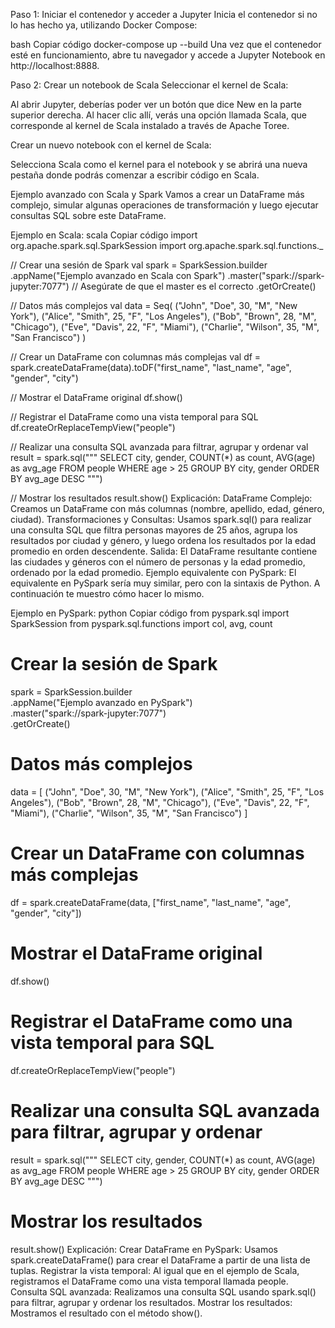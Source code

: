 Paso 1: Iniciar el contenedor y acceder a Jupyter
Inicia el contenedor si no lo has hecho ya, utilizando Docker Compose:

bash
Copiar código
docker-compose up --build
Una vez que el contenedor esté en funcionamiento, abre tu navegador y accede a Jupyter Notebook en http://localhost:8888.

Paso 2: Crear un notebook de Scala
Seleccionar el kernel de Scala:

Al abrir Jupyter, deberías poder ver un botón que dice New en la parte superior derecha. Al hacer clic allí, verás una opción llamada Scala, que corresponde al kernel de Scala instalado a través de Apache Toree.

Crear un nuevo notebook con el kernel de Scala:

Selecciona Scala como el kernel para el notebook y se abrirá una nueva pestaña donde podrás comenzar a escribir código en Scala.

Ejemplo avanzado con Scala y Spark
Vamos a crear un DataFrame más complejo, simular algunas operaciones de transformación y luego ejecutar consultas SQL sobre este DataFrame.

Ejemplo en Scala:
scala
Copiar código
import org.apache.spark.sql.SparkSession
import org.apache.spark.sql.functions._

// Crear una sesión de Spark
val spark = SparkSession.builder
  .appName("Ejemplo avanzado en Scala con Spark")
  .master("spark://spark-jupyter:7077") // Asegúrate de que el master es el correcto
  .getOrCreate()

// Datos más complejos
val data = Seq(
  ("John", "Doe", 30, "M", "New York"),
  ("Alice", "Smith", 25, "F", "Los Angeles"),
  ("Bob", "Brown", 28, "M", "Chicago"),
  ("Eve", "Davis", 22, "F", "Miami"),
  ("Charlie", "Wilson", 35, "M", "San Francisco")
)

// Crear un DataFrame con columnas más complejas
val df = spark.createDataFrame(data).toDF("first_name", "last_name", "age", "gender", "city")

// Mostrar el DataFrame original
df.show()

// Registrar el DataFrame como una vista temporal para SQL
df.createOrReplaceTempView("people")

// Realizar una consulta SQL avanzada para filtrar, agrupar y ordenar
val result = spark.sql("""
  SELECT city, gender, COUNT(*) as count, AVG(age) as avg_age
  FROM people
  WHERE age > 25
  GROUP BY city, gender
  ORDER BY avg_age DESC
""")

// Mostrar los resultados
result.show()
Explicación:
DataFrame Complejo: Creamos un DataFrame con más columnas (nombre, apellido, edad, género, ciudad).
Transformaciones y Consultas: Usamos spark.sql() para realizar una consulta SQL que filtra personas mayores de 25 años, agrupa los resultados por ciudad y género, y luego ordena los resultados por la edad promedio en orden descendente.
Salida: El DataFrame resultante contiene las ciudades y géneros con el número de personas y la edad promedio, ordenado por la edad promedio.
Ejemplo equivalente con PySpark:
El equivalente en PySpark sería muy similar, pero con la sintaxis de Python. A continuación te muestro cómo hacer lo mismo.

Ejemplo en PySpark:
python
Copiar código
from pyspark.sql import SparkSession
from pyspark.sql.functions import col, avg, count

# Crear la sesión de Spark
spark = SparkSession.builder \
    .appName("Ejemplo avanzado en PySpark") \
    .master("spark://spark-jupyter:7077") \
    .getOrCreate()

# Datos más complejos
data = [
    ("John", "Doe", 30, "M", "New York"),
    ("Alice", "Smith", 25, "F", "Los Angeles"),
    ("Bob", "Brown", 28, "M", "Chicago"),
    ("Eve", "Davis", 22, "F", "Miami"),
    ("Charlie", "Wilson", 35, "M", "San Francisco")
]

# Crear un DataFrame con columnas más complejas
df = spark.createDataFrame(data, ["first_name", "last_name", "age", "gender", "city"])

# Mostrar el DataFrame original
df.show()

# Registrar el DataFrame como una vista temporal para SQL
df.createOrReplaceTempView("people")

# Realizar una consulta SQL avanzada para filtrar, agrupar y ordenar
result = spark.sql("""
  SELECT city, gender, COUNT(*) as count, AVG(age) as avg_age
  FROM people
  WHERE age > 25
  GROUP BY city, gender
  ORDER BY avg_age DESC
""")

# Mostrar los resultados
result.show()
Explicación:
Crear DataFrame en PySpark: Usamos spark.createDataFrame() para crear el DataFrame a partir de una lista de tuplas.
Registrar la vista temporal: Al igual que en el ejemplo de Scala, registramos el DataFrame como una vista temporal llamada people.
Consulta SQL avanzada: Realizamos una consulta SQL usando spark.sql() para filtrar, agrupar y ordenar los resultados.
Mostrar los resultados: Mostramos el resultado con el método show().
